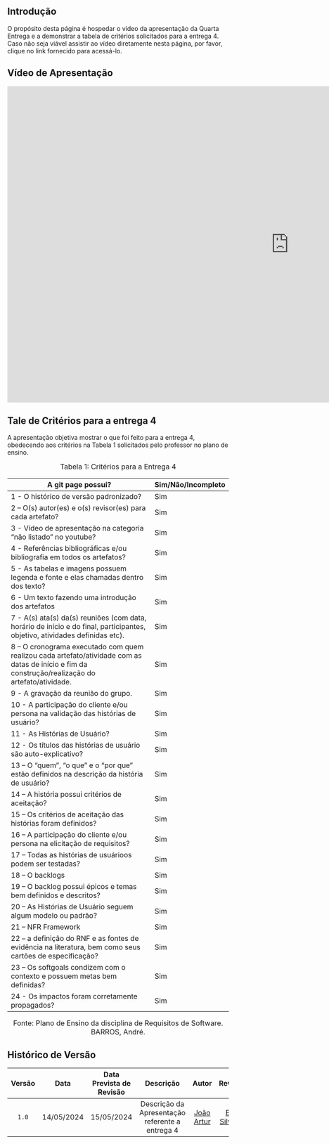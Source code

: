 ## <a>Introdução</a>

O propósito desta página é hospedar o vídeo da apresentação da Quarta Entrega e a demonstrar a tabela de critérios solicitados para a entrega 4. Caso não seja viável assistir ao vídeo diretamente nesta página, por favor, clique no link fornecido para acessá-lo.

## <a>Vídeo de Apresentação</a>
<iframe width="1280" height="720" src="https://www.youtube.com/embed/a67302Gfr9o" title="Apresentação 4ª Entrega - Grupo 01 (Diário Oficial da União) - Requisitos de Software" frameborder="0" allow="accelerometer; autoplay; clipboard-write; encrypted-media; gyroscope; picture-in-picture; web-share" referrerpolicy="strict-origin-when-cross-origin" allowfullscreen></iframe>

## <a>Tale de Critérios para a entrega 4</a>

A apresentação objetiva mostrar o que foi feito para a entrega 4, obedecendo aos critérios na Tabela 1 solicitados pelo professor no plano de ensino.

<font size="3"><p style="text-align: center">Tabela 1: Critérios para a Entrega 4</p></font>

A git page possui?  | Sim/Não/Incompleto
--------- | ------
1 - O histórico de versão padronizado? | Sim
2 – O(s) autor(es) e o(s) revisor(es) para cada artefato? | Sim
3 - Vídeo de apresentação na categoria “não listado” no youtube? | Sim
4 - Referências bibliográficas e/ou bibliografia em todos os artefatos? | Sim
5 - As tabelas e imagens possuem legenda e fonte e elas chamadas dentro dos texto? | Sim
6 - Um texto fazendo uma introdução dos artefatos | Sim
7 - A(s) ata(s) da(s) reuniões (com data, horário de início e do final, participantes, objetivo, atividades definidas etc). | Sim
8 – O cronograma executado com quem realizou cada artefato/atividade com as datas de início e fim da construção/realização do artefato/atividade. | Sim
9 - A gravação da reunião do grupo. | Sim
10 - A participação do cliente e/ou persona na validação das histórias de usuário? | Sim
11 - As Histórias de Usuário? | Sim
12 - Os títulos das histórias de usuário são auto-explicativo? | Sim
13 – O “quem”, “o que” e o “por que” estão definidos na descrição da história de usuário? | Sim
14 –  A história possui critérios de aceitação? | Sim
15 –  Os critérios de aceitação das histórias foram definidos? | Sim
16 – A participação do cliente e/ou persona na elicitação de requisitos? | Sim
17 –  Todas as histórias de usuárioos podem ser testadas? | Sim
18 – O backlogs | Sim
19 –  O backlog possui épicos e temas bem definidos e descritos? | Sim
20 – As Histórias de Usuário seguem algum modelo ou padrão? | Sim
21 – NFR Framework  | Sim
22 – a definição do RNF e as fontes de evidência na literatura, bem como seus cartões de especificação? | Sim
23 – Os softgoals condizem com o contexto e possuem metas bem definidas? | Sim
24 - Os impactos foram corretamente propagados? | Sim

<font size="3"><p style="text-align: center">Fonte: Plano de Ensino da disciplina de Requisitos de Software. BARROS, André.</p></font>

## <a>Histórico de Versão</a>
|Versão|Data|Data Prevista de Revisão|Descrição|Autor|Revisor|
| :------: | :----------: |:-----------: | :-----------: | :---------: |:---------: |
|`1.0`|14/05/2024|15/05/2024| Descrição da Apresentação referente a entrega 4 | [João Artur](https://github.com/joao-artl)|[Eric Silveira](https://github.com/ericbky)|
